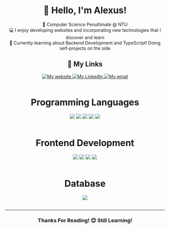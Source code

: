 <div align = "center">
<h1> 👋 Hello, I'm Alexus! </h1>

🏫 Computer Science Penultimate @ NTU <br/>
💻 I enjoy developing websites and incorporating new technologies that I discover and learn <br/>
📖 Currently learning about Backend Development and TypeScript! Doing self-projects on the side <br/>

<div>
    <h2>🔗 My Links</h2>
    <a href = "https://alexusljf.github.io/">
        <img src= "https://img.shields.io/badge/alexusljf.github.io-121013?style=for-the-badge&logo=github&logoColor=white)" alt="My website">
    </a>
    <a href = "https://www.linkedin.com/in/alexuslim/">
        <img src = "https://img.shields.io/badge/alexuslim-0077B5?style=for-the-badge&logo=linkedin&logoColor=white" alt="My LinkedIn">
    </a>
    <a href = "mailto:alexusljf@gmail.com">
        <img src = "https://img.shields.io/badge/alexusljf@gmail.com-D14836?style=for-the-badge&logo=gmail&logoColor=white" alt="My email">
    </a>
</div>

<br/>

<div>
    <h1> Programming Languages </h1>
    <img src = "https://img.shields.io/badge/c-%2300599C.svg?style=for-the-badge&logo=c&logoColor=white" />
    <img src = "https://img.shields.io/badge/java-%23ED8B00.svg?style=for-the-badge&logo=openjdk&logoColor=white" />
    <img src = "https://img.shields.io/badge/javascript-%23323330.svg?style=for-the-badge&logo=javascript&logoColor=%23F7DF1E" />
    <img src = "https://img.shields.io/badge/python-3670A0?style=for-the-badge&logo=python&logoColor=ffdd54" />
    <img src = "https://img.shields.io/badge/typescript-%23007ACC.svg?style=for-the-badge&logo=typescript&logoColor=white" />
</div>

<br/>

<div>
  <h1> Frontend Development </h1>
  <img src = "https://img.shields.io/badge/html5-%23E34F26.svg?style=for-the-badge&logo=html5&logoColor=white" />
  <img src = "https://img.shields.io/badge/css3-%231572B6.svg?style=for-the-badge&logo=css3&logoColor=white" />
  <img src = "https://img.shields.io/badge/react-%2320232a.svg?style=for-the-badge&logo=react&logoColor=%2361DAFB" />
  <img src = "https://img.shields.io/badge/Sass-CC6699?style=for-the-badge&logo=sass&logoColor=white" />
</div>

<br/>

<div>
  <h1> Database </h1>
  <img src = "https://img.shields.io/badge/Microsoft%20SQL%20Server-CC2927?style=for-the-badge&logo=microsoft%20sql%20server&logoColor=white" />
</div>

<br/>
<hr>
<!---
the skill icons are from: https://github.com/alexandresanlim/Badges4-README.md-Profile
<div>
  <a href = "https://www.data-card-for-spotify.com/card?user_id=limjinfeng">
    <img src = "https://www.data-card-for-spotify.com/api/card?user_id=limjinfeng&show_border=true&custom_title=Alexus%27s%20Spotify&hide_title=true&hide_top_tracks=true&limit=3" alt="Data Card for Spotify">
  </a>
</div>
-->
<h3> Thanks For Reading! 😊 Still Learning! </h3>

</div>
